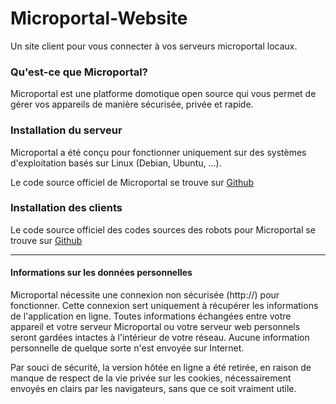 # Microportal-Website

Un site client pour vous connecter à vos serveurs microportal locaux. 

### Qu'est-ce que Microportal?

Microportal est une platforme domotique open source qui vous permet de gérer vos appareils de manière sécurisée, privée et rapide.

### Installation du serveur
Microportal a été conçu pour fonctionner uniquement sur des systèmes d'exploitation basés sur Linux (Debian, Ubuntu, ...).

Le code source officiel de Microportal se trouve sur [Github](https://github.com/Kaki-In/Microportal)

### Installation des clients
Le code source officiel des codes sources des robots pour Microportal se trouve sur [Github](https://github.com/Kaki-In/Microportal-Robot)

-------

#### Informations sur les données personnelles

Microportal nécessite une connexion non sécurisée (http://) pour fonctionner. Cette connexion sert uniquement à récupérer les informations de l'application en ligne. Toutes informations échangées entre votre appareil et votre serveur Microportal ou votre serveur web personnels seront gardées intactes à l'intérieur de votre réseau. Aucune information personnelle de quelque sorte n'est envoyée sur Internet.

Par souci de sécurité, la version hôtée en ligne a été retirée, en raison de manque de respect de la vie privée sur les cookies, nécessairement envoyés en clairs par les navigateurs, sans que ce soit vraiment utile. 

